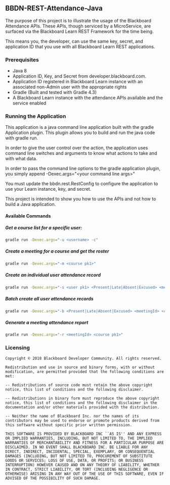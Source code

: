 ## BBDN-REST-Attendance-Java

The purpose of this project is to illustrate the usage of the Blackboard Attendance APIs. These APIs, though serviced by a MicroService, are surfaced via the Blackboard Learn REST Framework for the time being. 

This means you, the developer, can use the same key, secret, and application ID that you use with all Blackboard Learn REST applications.

### Prerequisites
* Java 8
* Application ID, Key, and Secret from developer.blackboard.com.
* Application ID registered in Blackboard Learn instance with an associated non-Admin user with the appropriate rights
* Gradle (Built and tested with Gradle 4.3)
* A Blackboard Learn instance with the attendance APIs available and the service enabled

### Running the Application
This application is a java command line application built with the gradle Application plugin. This plugin allows you to build and run the java code with gradle run. 

In order to give the user control over the action, the application uses command line switches and arguments to know what actions to take and with what data.

In order to pass the command line options to the gradle application plugin, you simply append -Dexec.args="\<your command line args\>"

You must update the bbdn.rest.RestConfig to configure the application to use your Learn instance, key, and secret.

This project is intended to show you how to use the APIs and not how to build a Java application.

#### Available Commands
##### Get a course list for a specific user:
```bash
gradle run -Dexec.args="-u <username> -c"
```

##### Create a meeting for a course and get the roster
```bash
gradle run -Dexec.args="-m <course pk1>"
```

##### Create an individual user attendance record
```bash
gradle run -Dexec.args="-s <user pk1> <Present|Late|Absent|Excused> <meetingId> <course pk1>"
```

##### Batch create all user attendance records
```bash
gradle run -Dexec.args="-b <Present|Late|Absent|Excused> <meetingId> <course pk1>"
```

##### Generate a meeting attendance report
```bash
gradle run -Dexec.args="-r <meetingId> <course pk1>"
```

### Licensing
```
Copyright © 2018 Blackboard Developer Community. All rights reserved.

Redistribution and use in source and binary forms, with or without modification, are permitted provided that the following conditions are met:

-- Redistributions of source code must retain the above copyright notice, this list of conditions and the following disclaimer.

-- Redistributions in binary form must reproduce the above copyright notice, this list of conditions and the following disclaimer in the documentation and/or other materials provided with the distribution.

-- Neither the name of Blackboard Inc. nor the names of its contributors may be used to endorse or promote products derived from this software without specific prior written permission.

THIS SOFTWARE IS PROVIDED BY BLACKBOARD INC ``AS IS'' AND ANY EXPRESS OR IMPLIED WARRANTIES, INCLUDING, BUT NOT LIMITED TO, THE IMPLIED WARRANTIES OF MERCHANTABILITY AND FITNESS FOR A PARTICULAR PURPOSE ARE DISCLAIMED. IN NO EVENT SHALL BLACKBOARD INC. BE LIABLE FOR ANY DIRECT, INDIRECT, INCIDENTAL, SPECIAL, EXEMPLARY, OR CONSEQUENTIAL DAMAGES (INCLUDING, BUT NOT LIMITED TO, PROCUREMENT OF SUBSTITUTE GOODS OR SERVICES; LOSS OF USE, DATA, OR PROFITS; OR BUSINESS INTERRUPTION) HOWEVER CAUSED AND ON ANY THEORY OF LIABILITY, WHETHER IN CONTRACT, STRICT LIABILITY, OR TORT (INCLUDING NEGLIGENCE OR OTHERWISE) ARISING IN ANY WAY OUT OF THE USE OF THIS SOFTWARE, EVEN IF ADVISED OF THE POSSIBILITY OF SUCH DAMAGE.
```

